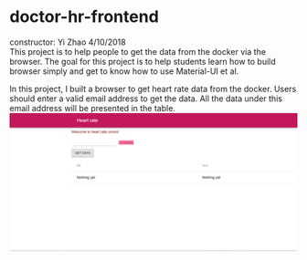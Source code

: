 # doctor-hr-frontend
constructor: Yi Zhao    4/10/2018  
This project is to help people to get the data from the docker via the browser. The goal for this project is to help students learn how to build browser simply and get to know how to use Material-UI et al.  

In this project, I built a browser to get heart rate data from the docker. Users should enter a valid email address to get the data. All the data under this email address will be presented in the table.  
![404 Not Found](https://github.com/yz398/doctor-hr-frontend/blob/master/initial.png)

